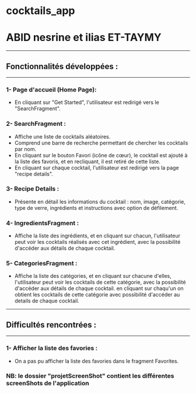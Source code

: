 # cocktails_app
# ABID nesrine et ilias ET-TAYMY

---------------------------------------
## Fonctionnalités développées :
---------------------------------------

### 1- Page d'accueil (Home Page):
- En cliquant sur "Get Started", l'utilisateur est redirigé vers le "SearchFragment".

### 2- SearchFragment :
- Affiche une liste de cocktails aléatoires.
- Comprend une barre de recherche permettant de chercher les cocktails par nom.
- En cliquant sur le bouton Favori (icône de cœur), le cocktail est ajouté à la liste des favoris, et en recliquant, il est retiré de cette liste.
- En cliquant sur chaque cocktail, l'utilisateur est redirigé vers la page "recipe details".

### 3- Recipe Details :
- Présente en détail les informations du cocktail : nom, image, catégorie, type de verre, ingrédients et instructions avec option de défilement.

### 4- IngredientsFragment :
- Affiche la liste des ingrédients, et en cliquant sur chacun, l'utilisateur peut voir les cocktails réalisés avec cet ingrédient, avec la possibilité d'accéder aux détails de chaque cocktail.

### 5- CategoriesFragment :
- Affiche la liste des catégories, et en cliquant sur chacune d'elles, l'utilisateur peut voir les cocktails de cette catégorie, avec la possibilité d'accéder aux détails de chaque cocktail. en cliquant sur chaqu'un on obtient les cocktails de cette catégorie avec possibilité d'accéder au details de chaque cocktail.

---------------------------------------
## Difficultés rencontrées :
---------------------------------------

### 1- Afficher la liste des favories :
- On a pas pu afficher la liste des favories dans le fragment Favorites.

### NB: le dossier "projetScreenShot" contient les différentes screenShots de l'application